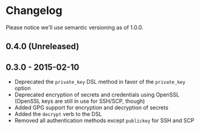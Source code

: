 # Changelog

Please notice we'll use semantic versioning as of 1.0.0.

## 0.4.0 (Unreleased)

## 0.3.0 - 2015-02-10

* Deprecated the `private_key` DSL method in favor of the `private_key` option
* Deprecated encryption of secrets and credentials using OpenSSL (OpenSSL keys
  are still in use for SSH/SCP, though)
* Added GPG support for encryption and decryption of secrets
* Added the `decrypt` verb to the DSL
* Removed all authentication methods except `publickey` for SSH and SCP
